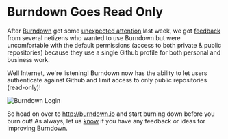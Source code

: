 # Burndown Goes Read Only

After [Burndown][4] got some [unexpected attention][3] last week, we got
[feedback][2] from several netizens who wanted to use Burndown but were
uncomfortable with the default permissions (access to both private & public
repositories) because they use a single Github profile for both personal and
business work.

Well Internet, we're listening! Burndown now has the ability to let users
authenticate against Github and limit access to only public repositories
(read-only)!

![Burndown Login][1]

So head on over to http://burndown.io and start burning down before you burn
out! As always, let us [know][5] if you have any feedback or ideas for improving
Burndown.

[1]: https://raw.github.com/danriti/moleskine/master/burndown-read-only/images/read-only.png
[2]: https://github.com/appneta/burndown/pull/46
[3]: https://twitter.com/paul_irish/status/395414787418370048
[4]: http://www.appneta.com/blog/burndown-before-you-burn-out
[5]: https://github.com/appneta/burndown/issues/new
